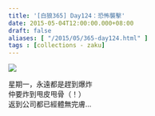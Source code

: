 ```yaml
---
title: '[白狼365] Day124：恐怖襲擊'
date: 2015-05-04T12:00:00.000+08:00
draft: false
aliases: [ "/2015/05/365-day124.html" ]
tags : [collections - zaku]
---
```


![](/images/zaku124.jpg)

星期一，永遠都是趕到爆炸  
仲要炸到甩皮甩骨（！）  
返到公司都已經體無完膚...
